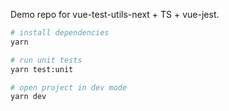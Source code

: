 Demo repo for vue-test-utils-next + TS + vue-jest.

```sh
# install dependencies
yarn

# run unit tests
yarn test:unit

# open project in dev mode
yarn dev
```
